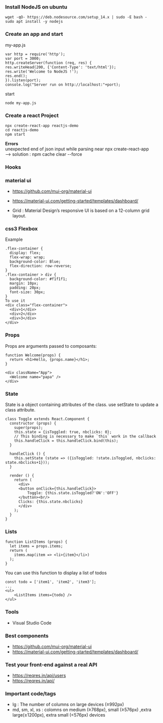 

### Install NodeJS on ubuntu 
~~~
wget -qO- https://deb.nodesource.com/setup_14.x | sudo -E bash -
sudo apt install -y nodejs
~~~

### Create an app and start 
my-app.js

~~~
var http = require('http');
var port = 3000;
http.createServer(function (req, res) {
res.writeHead(200, {'Content-Type': 'text/html'});
res.write('Welcome to NodeJS !');
res.end();
}).listen(port);
console.log("Server run on http://localhost:"+port);
~~~

start

    node my-app.js


### Create a react Project

    npx create-react-app reactjs-demo
    cd reactjs-demo
    npm start

**Errors**   
unexpected end of json input while parsing near npx create-react-app   
--> solution : npm cache clear --force

### Hooks

### material ui
 * https://github.com/mui-org/material-ui
 * https://material-ui.com/getting-started/templates/dashboard/
 
 * Grid : Material Design’s responsive UI is based on a 12-column grid layout.

### css3 Flexbox
Example
~~~
.flex-container {
  display: flex;
  flex-wrap: wrap;
  background-color: Blue;
  flex-direction: row-reverse;
}
.flex-container > div {
  background-color: #f1f1f1;
  margin: 10px;
  padding: 20px;
  font-size: 30px;
}
To use it
<div class="flex-container">
  <div>1</div>
  <div>2</div>
  <div>3</div>  
</div>
~~~

### Props
Props are arguments passed to composants:
~~~
function Welcome(props) {
  return <h1>Hello, {props.name}</h1>;
}

<div className="App">
  <Welcome name="papa" />
</div>
~~~

### State
State is a object containing attributes of the class. use setState to update a class attribute.
~~~
class Toggle extends React.Component {
  constructor (props) {
    super(props);
    this.state = {isToggled: true, nbclicks: 0};
    // This binding is necessary to make `this` work in the callback
    this.handleClick = this.handleClick.bind(this);
  }

  handleClick () {
    this.setState (state => ({isToggled: !state.isToggled, nbclicks: state.nbclicks+1}));
  }

  render () {
    return (
      <div>
      <button onClick={this.handleClick}>
          Toggle: {this.state.isToggled?'ON':'OFF'}
      </button><br/>
      Clicks: {this.state.nbclicks}
      </div>
    );
  }
}
~~~

### Lists
~~~
function ListItems (props) {
  let items = props.items;
  return (
    items.map(item => <li>{item}</li>)
  );
}
~~~

You can use this function to display a list of todos
~~~
const todo = ['item1', 'item2', 'item3'];
...
<ul>
    <ListItems items={todo} />
</ul>
~~~

### Tools 
 * Visual Studio Code
 
### Best components
 * https://github.com/mui-org/material-ui
 * https://material-ui.com/getting-started/templates/dashboard/
 

### Test your front-end against a real API
 * https://reqres.in/api/users
 * https://reqres.in/api/ 



### Important code/tags
 * lg : The number of columns on large devices (≥992px)
 * md, sm, xl, xs : colomns on medium (≥768px), small (≥576px) ,extra large(≥1200px), extra small  (<576px) devices  
 

















